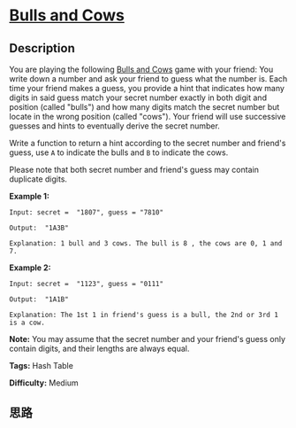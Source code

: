# [Bulls and Cows][title]

## Description

You are playing the following [Bulls and
Cows](https://en.wikipedia.org/wiki/Bulls_and_Cows) game with your friend: You
write down a number and ask your friend to guess what the number is. Each time
your friend makes a guess, you provide a hint that indicates how many digits
in said guess match your secret number exactly in both digit and position
(called "bulls") and how many digits match the secret number but locate in the
wrong position (called "cows"). Your friend will use successive guesses and
hints to eventually derive the secret number.

Write a function to return a hint according to the secret number and friend's
guess, use `A` to indicate the bulls and `B` to indicate the cows.

Please note that both secret number and friend's guess may contain duplicate
digits.

**Example 1:**
            Input: secret =  "1807", guess = "7810"        Output:  "1A3B"        Explanation: 1 bull and 3 cows. The bull is 8 , the cows are 0, 1 and 7.

**Example 2:**
            Input: secret =  "1123", guess = "0111"        Output:  "1A1B"        Explanation: The 1st 1 in friend's guess is a bull, the 2nd or 3rd 1 is a cow.

**Note:** You may assume that the secret number and your friend's guess only
contain digits, and their lengths are always equal.


**Tags:** Hash Table

**Difficulty:** Medium

## 思路

[title]: https://leetcode.com/problems/bulls-and-cows
